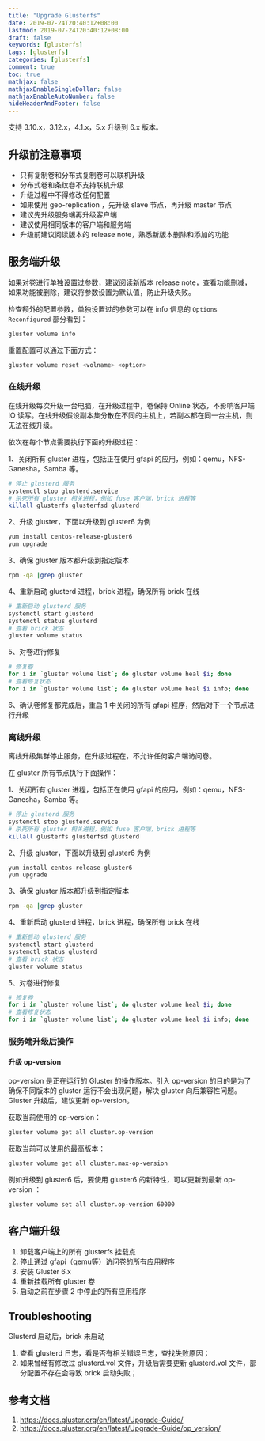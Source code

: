 ```yaml
---
title: "Upgrade Glusterfs"
date: 2019-07-24T20:40:12+08:00
lastmod: 2019-07-24T20:40:12+08:00
draft: false
keywords: [glusterfs]
tags: [glusterfs]
categories: [glusterfs]
comment: true
toc: true
mathjax: false
mathjaxEnableSingleDollar: false
mathjaxEnableAutoNumber: false
hideHeaderAndFooter: false
---
```


支持 3.10.x，3.12.x，4.1.x，5.x 升级到 6.x 版本。

## 升级前注意事项
* 只有复制卷和分布式复制卷可以联机升级
* 分布式卷和条纹卷不支持联机升级
* 升级过程中不得修改任何配置
* 如果使用 geo-replication ，先升级 slave 节点，再升级 master 节点
* 建议先升级服务端再升级客户端
* 建议使用相同版本的客户端和服务端
* 升级前建议阅读版本的 release note，熟悉新版本删除和添加的功能
<!--more-->

## 服务端升级
如果对卷进行单独设置过参数，建议阅读新版本 release note，查看功能删减，如果功能被删除，建议将参数设置为默认值，防止升级失败。

检查额外的配置参数，单独设置过的参数可以在 info 信息的 `Options Reconfigured` 部分看到：
```bash
gluster volume info
```

重置配置可以通过下面方式：
```bash
gluster volume reset <volname> <option>
```

### 在线升级
在线升级每次升级一台电脑，在升级过程中，卷保持 Online 状态，不影响客户端 IO 读写。在线升级假设副本集分散在不同的主机上，若副本都在同一台主机，则无法在线升级。

依次在每个节点需要执行下面的升级过程：

1、关闭所有 gluster 进程，包括正在使用 gfapi 的应用，例如：qemu，NFS-Ganesha，Samba 等。
```bash
# 停止 glusterd 服务
systemctl stop glusterd.service
# 杀死所有 gluster 相关进程，例如 fuse 客户端，brick 进程等
killall glusterfs glusterfsd glusterd
```

2、升级 gluster，下面以升级到 gluster6 为例
```bash
yum install centos-release-gluster6
yum upgrade 
```

3、确保 gluster 版本都升级到指定版本
```bash
rpm -qa |grep gluster
```

4、重新启动 glusterd 进程，brick 进程，确保所有 brick 在线
```bash
# 重新启动 glusterd 服务
systemctl start glusterd
systemctl status glusterd
# 查看 brick 状态
gluster volume status
```

5、对卷进行修复
```bash
# 修复卷
for i in `gluster volume list`; do gluster volume heal $i; done
# 查看修复状态
for i in `gluster volume list`; do gluster volume heal $i info; done
```

6、确认卷修复都完成后，重启 1 中关闭的所有 gfapi 程序，然后对下一个节点进行升级

### 离线升级
离线升级集群停止服务，在升级过程在，不允许任何客户端访问卷。

在 gluster 所有节点执行下面操作：

1、关闭所有 gluster 进程，包括正在使用 gfapi 的应用，例如：qemu，NFS-Ganesha，Samba 等。
```bash
# 停止 glusterd 服务
systemctl stop glusterd.service
# 杀死所有 gluster 相关进程，例如 fuse 客户端，brick 进程等
killall glusterfs glusterfsd glusterd
```

2、升级 gluster，下面以升级到 gluster6 为例
```bash
yum install centos-release-gluster6
yum upgrade 
```

3、确保 gluster 版本都升级到指定版本
```bash
rpm -qa |grep gluster
```

4、重新启动 glusterd 进程，brick 进程，确保所有 brick 在线
```bash
# 重新启动 glusterd 服务
systemctl start glusterd
systemctl status glusterd
# 查看 brick 状态
gluster volume status
```

5、对卷进行修复
```bash
# 修复卷
for i in `gluster volume list`; do gluster volume heal $i; done
# 查看修复状态
for i in `gluster volume list`; do gluster volume heal $i info; done
```

### 服务端升级后操作

#### 升级 op-version 
op-version 是正在运行的 Gluster 的操作版本。引入 op-version 的目的是为了确保不同版本的 gluster 运行不会出现问题，解决 gluster 向后兼容性问题。Gluster 升级后，建议更新 op-version。

获取当前使用的 op-version：
```bash
gluster volume get all cluster.op-version
```

获取当前可以使用的最高版本：
```bash
gluster volume get all cluster.max-op-version
```

例如升级到 gluster6 后，要使用 gluster6 的新特性，可以更新到最新 op-version ：
```bash
gluster volume set all cluster.op-version 60000
```

## 客户端升级

1. 卸载客户端上的所有 glusterfs 挂载点
2. 停止通过 gfapi（qemu等）访问卷的所有应用程序
3. 安装 Gluster 6.x
4. 重新挂载所有 gluster 卷
5. 启动之前在步骤 2 中停止的所有应用程序


## Troubleshooting
Glusterd 启动后，brick 未启动
1. 查看 glusterd 日志，看是否有相关错误日志，查找失败原因；
2. 如果曾经有修改过 glusterd.vol 文件，升级后需要更新 glusterd.vol 文件，部分配置不存在会导致 brick 启动失败；


## 参考文档
1. https://docs.gluster.org/en/latest/Upgrade-Guide/
2. https://docs.gluster.org/en/latest/Upgrade-Guide/op_version/


